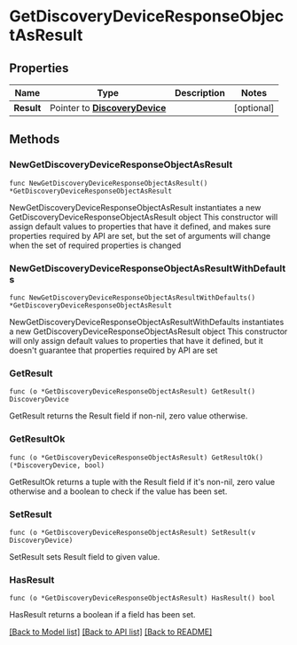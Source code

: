 # GetDiscoveryDeviceResponseObjectAsResult

## Properties

Name | Type | Description | Notes
------------ | ------------- | ------------- | -------------
**Result** | Pointer to [**DiscoveryDevice**](DiscoveryDevice.md) |  | [optional] 

## Methods

### NewGetDiscoveryDeviceResponseObjectAsResult

`func NewGetDiscoveryDeviceResponseObjectAsResult() *GetDiscoveryDeviceResponseObjectAsResult`

NewGetDiscoveryDeviceResponseObjectAsResult instantiates a new GetDiscoveryDeviceResponseObjectAsResult object
This constructor will assign default values to properties that have it defined,
and makes sure properties required by API are set, but the set of arguments
will change when the set of required properties is changed

### NewGetDiscoveryDeviceResponseObjectAsResultWithDefaults

`func NewGetDiscoveryDeviceResponseObjectAsResultWithDefaults() *GetDiscoveryDeviceResponseObjectAsResult`

NewGetDiscoveryDeviceResponseObjectAsResultWithDefaults instantiates a new GetDiscoveryDeviceResponseObjectAsResult object
This constructor will only assign default values to properties that have it defined,
but it doesn't guarantee that properties required by API are set

### GetResult

`func (o *GetDiscoveryDeviceResponseObjectAsResult) GetResult() DiscoveryDevice`

GetResult returns the Result field if non-nil, zero value otherwise.

### GetResultOk

`func (o *GetDiscoveryDeviceResponseObjectAsResult) GetResultOk() (*DiscoveryDevice, bool)`

GetResultOk returns a tuple with the Result field if it's non-nil, zero value otherwise
and a boolean to check if the value has been set.

### SetResult

`func (o *GetDiscoveryDeviceResponseObjectAsResult) SetResult(v DiscoveryDevice)`

SetResult sets Result field to given value.

### HasResult

`func (o *GetDiscoveryDeviceResponseObjectAsResult) HasResult() bool`

HasResult returns a boolean if a field has been set.


[[Back to Model list]](../README.md#documentation-for-models) [[Back to API list]](../README.md#documentation-for-api-endpoints) [[Back to README]](../README.md)


